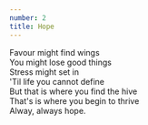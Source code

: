 ```yaml
---
number: 2
title: Hope
---
```

Favour might find wings  
You might lose good things  
Stress might set in  
'Til life you cannot define  
But that is where you find the hive  
That's is where you begin to thrive  
Alway, always hope.  
